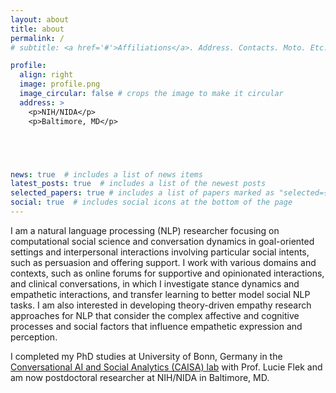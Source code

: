 ```yaml
---
layout: about
title: about
permalink: /
# subtitle: <a href='#'>Affiliations</a>. Address. Contacts. Moto. Etc.

profile:
  align: right
  image: profile.png
  image_circular: false # crops the image to make it circular
  address: >
    <p>NIH/NIDA</p>
    <p>Baltimore, MD</p>





news: true  # includes a list of news items
latest_posts: true  # includes a list of the newest posts
selected_papers: true # includes a list of papers marked as "selected={true}"
social: true  # includes social icons at the bottom of the page
---
```



I am a natural language processing (NLP) researcher focusing on computational social science and conversation dynamics in goal-oriented settings and interpersonal interactions involving particular social intents, such as persuasion and offering support. I work with various domains and contexts, such as online forums for supportive and opinionated interactions, and clinical conversations, in which I investigate stance dynamics and empathetic interactions, and transfer learning to better model social NLP tasks. I am also interested in developing theory-driven empathy research approaches for NLP that consider the complex affective and cognitive processes and social factors that influence empathetic expression and perception. 


I completed my PhD studies at University of Bonn, Germany in the [Conversational AI and Social Analytics (CAISA) lab](https://caisa-lab.github.io/) with Prof. Lucie Flek and am now postdoctoral researcher at NIH/NIDA in Baltimore, MD. 




